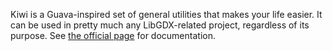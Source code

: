 Kiwi is a Guava-inspired set of general utilities that makes your life easier. It can be used in pretty much any LibGDX-related project, regardless of its purpose. See [the official page](https://github.com/czyzby/gdx-lml/tree/master/kiwi) for documentation.